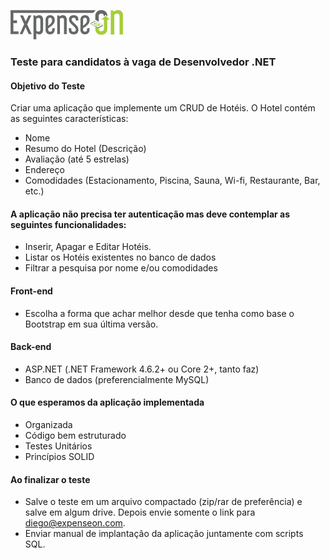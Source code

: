 ![ExpenseOn](expenseon-logo.png)
### Teste para candidatos à vaga de Desenvolvedor .NET

#### Objetivo do Teste

Criar uma aplicação que implemente um CRUD de Hotéis.
O Hotel contém as seguintes características:
- Nome
- Resumo do Hotel (Descrição)
- Avaliação (até 5 estrelas)
- Endereço
- Comodidades (Estacionamento, Piscina, Sauna, Wi-fi, Restaurante, Bar, etc.)

#### A aplicação não precisa ter autenticação mas deve contemplar as seguintes funcionalidades:

- Inserir, Apagar e Editar Hotéis.
- Listar os Hotéis existentes no banco de dados
- Filtrar a pesquisa por nome e/ou comodidades

#### Front-end

- Escolha a forma que achar melhor desde que tenha como base o Bootstrap em sua última versão.

#### Back-end

- ASP.NET (.NET Framework 4.6.2+ ou Core 2+, tanto faz)
- Banco de dados (preferencialmente MySQL)

#### O que esperamos da aplicação implementada

- Organizada
- Código bem estruturado
- Testes Unitários
- Princípios SOLID

#### Ao finalizar o teste

- Salve o teste em um arquivo compactado (zip/rar de preferência) e salve em algum drive. Depois envie somente o link para diego@expenseon.com.
- Enviar manual de implantação da aplicação juntamente com scripts SQL.
